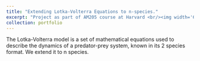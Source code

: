 ```yaml
---
title: "Extending Lotka-Volterra Equations to n-species."
excerpt: "Project as part of AM205 course at Harvard <br/><img width='660' height='415' src='/images/LV.png'>"
collection: portfolio
---
```


The Lotka-Volterra model is a set of mathematical equations used to describe the dynamics of a predator-prey system, known in its 2 species format. We extend it to n species.
